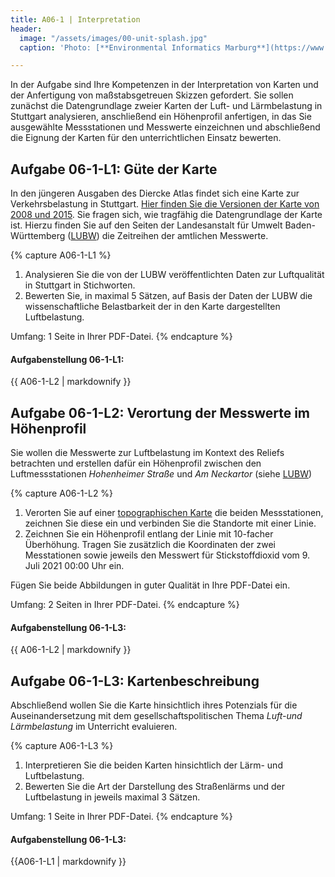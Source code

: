 ```yaml
---
title: A06-1 | Interpretation
header:
  image: "/assets/images/00-unit-splash.jpg"
  caption: 'Photo: [**Environmental Informatics Marburg**](https://www.flickr.com/environmentalinformatics-marburg/)'

---
```


In der Aufgabe sind Ihre Kompetenzen in der Interpretation von Karten und der Anfertigung von maßstabsgetreuen Skizzen gefordert. Sie sollen zunächst die Datengrundlage zweier Karten der Luft- und Lärmbelastung in Stuttgart analysieren, anschließend ein Höhenprofil anfertigen, in das Sie ausgewählte Messstationen und Messwerte einzeichnen und abschließend die Eignung der Karten für den unterrichtlichen Einsatz bewerten.



## Aufgabe 06-1-L1: Güte der Karte

In den jüngeren Ausgaben des Diercke Atlas findet sich eine Karte zur Verkehrsbelastung in Stuttgart. [Hier finden Sie die Versionen der Karte von 2008 und 2015](https://ilias.uni-marburg.de/goto.php?target=file_2514998_download&client_id=UNIMR). Sie fragen sich, wie tragfähig die Datengrundlage der Karte ist. Hierzu finden Sie auf den Seiten der Landesanstalt für Umwelt Baden-Württemberg ([LUBW](https://www.lubw.baden-wuerttemberg.de/aktuelle-messwerte)) die Zeitreihen der amtlichen Messwerte.

{% capture A06-1-L1 %}

1.  Analysieren Sie die von der LUBW veröffentlichten Daten zur Luftqualität in Stuttgart in Stichworten.
1.  Bewerten Sie, in maximal 5 Sätzen, auf Basis der Daten der LUBW die wissenschaftliche Belastbarkeit der in den Karte dargestellten Luftbelastung.

Umfang: 1 Seite in Ihrer PDF-Datei.
{% endcapture %}

<div class="notice--success">
  <h4 class="no_toc">Aufgabenstellung 06-1-L1:</h4>
  {{ A06-1-L2 | markdownify }}
</div>



## Aufgabe 06-1-L2: Verortung der Messwerte im Höhenprofil

Sie wollen die Messwerte zur Luftbelastung im Kontext des Reliefs betrachten und erstellen dafür ein Höhenprofil zwischen den Luftmessstationen *Hohenheimer Straße* und *Am Neckartor* (siehe [LUBW](https://www.lubw.baden-wuerttemberg.de/aktuelle-messwerte))

{% capture A06-1-L2 %}

1.  Verorten Sie auf einer [topographischen Karte](https://ilias.uni-marburg.de/goto.php?target=file_2515001_download&client_id=UNIMR) die beiden Messstationen, zeichnen Sie diese ein und verbinden Sie die Standorte mit einer Linie.
1.  Zeichnen Sie ein Höhenprofil entlang der Linie mit 10-facher Überhöhung. Tragen Sie zusätzlich die Koordinaten der zwei Messtationen sowie jeweils den Messwert für Stickstoffdioxid vom 9. Juli 2021 00:00 Uhr ein.

Fügen Sie beide Abbildungen in guter Qualität in Ihre PDF-Datei ein.


Umfang: 2 Seiten in Ihrer PDF-Datei.
{% endcapture %}
<div class="notice--success">
  <h4 class="no_toc">Aufgabenstellung 06-1-L3:</h4>
  {{ A06-1-L2 | markdownify }}
</div>



## Aufgabe 06-1-L3: Kartenbeschreibung
Abschließend wollen Sie die Karte hinsichtlich ihres Potenzials für die Auseinandersetzung mit dem gesellschaftspolitischen Thema *Luft-und Lärmbelastung* im Unterricht evaluieren.


{% capture A06-1-L3 %}

1.  Interpretieren Sie die beiden Karten hinsichtlich der Lärm- und Luftbelastung.
1.  Bewerten Sie die Art der Darstellung des Straßenlärms und der Luftbelastung in jeweils maximal 3 Sätzen.

Umfang: 1 Seite in Ihrer PDF-Datei.
{% endcapture %}

<div class="notice--success">
  <h4 class="no_toc">Aufgabenstellung 06-1-L3:</h4>
  {{A06-1-L1 | markdownify }}
</div>
